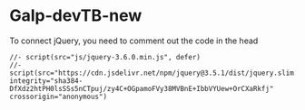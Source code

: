 # Galp-devTB-new
To connect jQuery, you need to comment out the code in the head
```
//- script(src="js/jquery-3.6.0.min.js", defer)
//- script(src="https://cdn.jsdelivr.net/npm/jquery@3.5.1/dist/jquery.slim.min.js" integrity="sha384-DfXdz2htPH0lsSSs5nCTpuj/zy4C+OGpamoFVy38MVBnE+IbbVYUew+OrCXaRkfj" crossorigin="anonymous")
```
